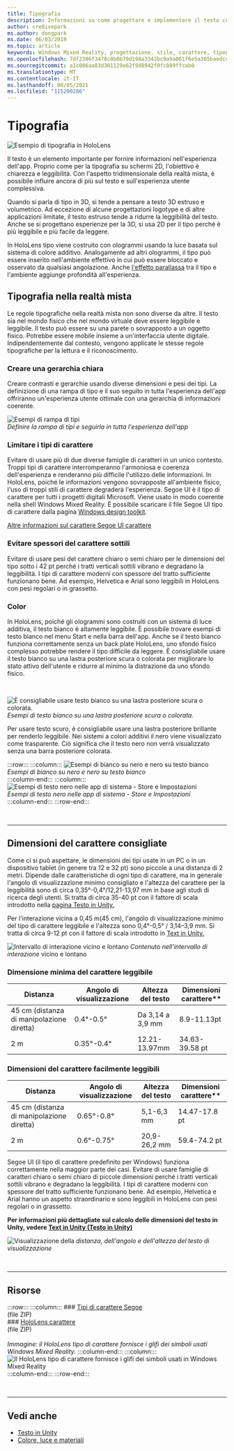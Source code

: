 ```yaml
---
title: Tipografia
description: Informazioni su come progettare e implementare il testo come elemento importante per la distribuzione di informazioni nell'esperienza dell'app di realtà mista.
author: cre8ivepark
ms.author: dongpark
ms.date: 06/03/2019
ms.topic: article
keywords: Windows Mixed Reality, progettazione, stile, carattere, tipografia, interfaccia utente, ux, testo, visore per realtà mista, visore windows mixed reality, visore per realtà virtuale, HoloLens
ms.openlocfilehash: 7df2386f3478c0b0b79d198a3342bc9a9a061f6e5a305baedcd91be9c2f09f04
ms.sourcegitcommit: a1c086aa83d381129e62f9d8942f0fc889ffcab0
ms.translationtype: MT
ms.contentlocale: it-IT
ms.lasthandoff: 08/05/2021
ms.locfileid: "115200286"
---
```

# <a name="typography"></a>Tipografia

![Esempio di tipografia in HoloLens](images/typography-cover.png)<br>


Il testo è un elemento importante per fornire informazioni nell'esperienza dell'app. Proprio come per la tipografia su schermi 2D, l'obiettivo è chiarezza e leggibilità. Con l'aspetto tridimensionale della realtà mista, è possibile influire ancora di più sul testo e sull'esperienza utente complessiva.

Quando si parla di tipo in 3D, si tende a pensare a testo 3D estruso e volumetrico. Ad eccezione di alcune progettazioni logotype e di altre applicazioni limitate, il testo estruso tende a ridurre la leggibilità del testo. Anche se si progettano esperienze per la 3D, si usa 2D per il tipo perché è più leggibile e più facile da leggere.

In HoloLens tipo viene costruito con ologrammi usando la luce basata sul sistema di colore additivo. Analogamente ad altri ologrammi, il tipo può essere inserito nell'ambiente effettivo in cui può essere bloccato e osservato da qualsiasi angolazione. Anche [l'effetto parallassa](https://en.wikipedia.org/wiki/Parallax) tra il tipo e l'ambiente aggiunge profondità all'esperienza.

## <a name="typography-in-mixed-reality"></a>Tipografia nella realtà mista

Le regole tipografiche nella realtà mista non sono diverse da altre. Il testo sia nel mondo fisico che nel mondo virtuale deve essere leggibile e leggibile. Il testo può essere su una parete o sovrapposto a un oggetto fisico. Potrebbe essere mobile insieme a un'interfaccia utente digitale. Indipendentemente dal contesto, vengono applicate le stesse regole tipografiche per la lettura e il riconoscimento.

### <a name="create-clear-hierarchy"></a>Creare una gerarchia chiara

Creare contrasti e gerarchie usando diverse dimensioni e pesi dei tipi. La definizione di una rampa di tipo e il suo seguito in tutta l'esperienza dell'app offriranno un'esperienza utente ottimale con una gerarchia di informazioni coerente.

![Esempi di rampa di tipi](images/typography-ramp-1000px.jpg)<br>
*Definire la rampa di tipi e seguirla in tutta l'esperienza dell'app*

### <a name="limit-your-fonts"></a>Limitare i tipi di carattere

Evitare di usare più di due diverse famiglie di caratteri in un unico contesto. Troppi tipi di carattere interromperanno l'armoniosa e coerenza dell'esperienza e renderanno più difficile l'utilizzo delle informazioni. In HoloLens, poiché le informazioni vengono sovrapposte all'ambiente fisico, l'uso di troppi stili di carattere degraderà l'esperienza. Segoe UI è il tipo di carattere per tutti i progetti digitali Microsoft. Viene usato in modo coerente nella shell Windows Mixed Reality. È possibile scaricare il file Segoe UI tipo di carattere dalla pagina [Windows design toolkit](/windows/uwp/design-downloads/).

[Altre informazioni sul carattere Segoe UI carattere](/windows/uwp/design/style/typography)

### <a name="avoid-thin-font-weights"></a>Evitare spessori del carattere sottili

Evitare di usare pesi del carattere chiaro o semi chiaro per le dimensioni del tipo sotto i 42 pt perché i tratti verticali sottili vibrano e degradano la leggibilità. I tipi di carattere moderni con spessore del tratto sufficiente funzionano bene. Ad esempio, Helvetica e Arial sono leggibili in HoloLens con pesi regolari o in grassetto.

### <a name="color"></a>Color

In HoloLens, poiché gli ologrammi sono costruiti con un sistema di luce additiva, il testo bianco è altamente leggibile. È possibile trovare esempi di testo bianco nel menu Start e nella barra dell'app. Anche se il testo bianco funziona correttamente senza un back plate HoloLens, uno sfondo fisico complesso potrebbe rendere il tipo difficile da leggere. È consigliabile usare il testo bianco su una lastra posteriore scura o colorata per migliorare lo stato attivo dell'utente e ridurre al minimo la distrazione da uno sfondo fisico.

<br>


![È consigliabile usare testo bianco su una lastra posteriore scura o colorata. ](images/typography-whiteonblack2-1000px.jpg)
 *Esempi di testo bianco su una lastra posteriore scura o colorata.*
<br>

Per usare testo scuro, è consigliabile usare una lastra posteriore brillante per renderlo leggibile. Nei sistemi a colori additivi il nero viene visualizzato come trasparente. Ciò significa che il testo nero non verrà visualizzato senza una barra posteriore colorata.

:::row:::
    :::column:::
        ![Esempi di bianco su nero e nero su testo bianco](images/typography-whiteonblack.png)<br>
        *Esempi di bianco su nero e nero su testo bianco*<br>
    :::column-end:::
    :::column:::
        ![Esempi di testo nero nelle app di sistema - Store e Impostazioni](images/640px-typography-blackonwhite.jpg)<br>
        *Esempi di testo nero nelle app di sistema - Store e Impostazioni*<br>
    :::column-end:::
:::row-end:::

<br>

---

## <a name="recommended-font-size"></a>Dimensioni del carattere consigliate

Come ci si può aspettare, le dimensioni dei tipi usate in un PC o in un dispositivo tablet (in genere tra 12 e 32 pt) sono piccole a una distanza di 2 metri. Dipende dalle caratteristiche di ogni tipo di carattere, ma in generale l'angolo di visualizzazione minimo consigliato e l'altezza del carattere per la leggibilità sono di circa 0,35°-0,4°/12,21-13,97 mm in base agli studi di ricerca degli utenti. Si tratta di circa 35-40 pt con il fattore di scala introdotto nella [pagina Testo in Unity.](../develop/unity/text-in-unity.md) 

Per l'interazione vicina a 0,45 m(45 cm), l'angolo di visualizzazione minimo del tipo di carattere leggibile e l'altezza sono 0,4°-0,5° / 3,14–3,9 mm. Si tratta di circa 9-12 pt con il fattore di scala introdotto in [Text in Unity.](../develop/unity/text-in-unity.md)

![Intervallo di interazione vicino e lontano ](images/typography-distance-1000px.jpg)
 *Contenuto nell'intervallo di interazione* vicino e lontano

### <a name="the-minimum-legible-font-size"></a>Dimensione minima del carattere leggibile

| Distanza | Angolo di visualizzazione | Altezza del testo | Dimensioni carattere** |
|---------|---------|---------|---------|
| 45 cm (distanza di manipolazione diretta) | 0.4°-0.5° | Da 3,14 a 3,9 mm | 8.9-11.13pt |
| 2 m | 0.35°-0.4° | 12.21-13.97mm | 34.63-39.58 pt |

### <a name="the-comfortably-legible-font-size"></a>Dimensioni del carattere facilmente leggibili

| Distanza | Angolo di visualizzazione | Altezza del testo | Dimensioni carattere** |
|---------|---------|---------|---------|
| 45 cm (distanza di manipolazione diretta) | 0.65°-0.8° | 5,1-6,3 mm | 14.47-17.8 pt |
| 2 m | 0.6°-0.75° | 20,9-26,2 mm | 59.4-74.2 pt |


Segoe UI (il tipo di carattere predefinito per Windows) funziona correttamente nella maggior parte dei casi. Evitare di usare famiglie di caratteri chiaro o semi chiaro di piccole dimensioni perché i tratti verticali sottili vibrano e degradano la leggibilità. I tipi di carattere moderni con spessore del tratto sufficiente funzionano bene. Ad esempio, Helvetica e Arial hanno un aspetto straordinario e sono leggibili in HoloLens con pesi regolari o in grassetto.

**Per informazioni più dettagliate sul calcolo delle dimensioni del testo in Unity, vedere [Text in Unity (Testo in Unity)](../develop/unity/text-in-unity.md)**

![Visualizzazione della ](images/Text_In_Unity_ViewingAngle.jpg)
 *distanza, dell'angolo e dell'altezza del testo di visualizzazione*

<br>

---

## <a name="resources"></a>Risorse

:::row:::
    :::column:::
    ### <a name="segoe-fontsbr"></a>[Tipi di carattere Segoe](https://download.microsoft.com/download/1/B/C/1BCF071A-78EE-4968-ACBE-15461C274B61/Segoe%20fonts%20v1705.zip)<br>
    (file ZIP)<br>
    ### <a name="hololens-fontbr"></a>[HoloLens carattere](https://download.microsoft.com/download/3/8/D/38D659E2-4B9C-413A-B2E7-1956181DC427/Hololens%20font.zip)<br>
    (file ZIP)<br>
    <br>
    *Immagine: il HoloLens tipo di carattere fornisce i glifi dei simboli usati Windows Mixed Reality.*
    :::column-end:::
        :::column:::
        ![Il HoloLens tipo di carattere fornisce i glifi dei simboli usati in Windows Mixed Reality](images/hololensmdl2symbols.jpg)<br>
    :::column-end:::
:::row-end:::


<br>

---

## <a name="see-also"></a>Vedi anche

* [Testo in Unity](../develop/unity/text-in-unity.md)
* [Colore, luce e materiali](./color-light-and-materials.md)